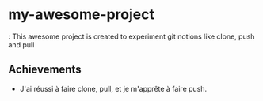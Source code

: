 # my-awesome-project
: This awesome project is created to experiment git notions like clone, push and pull

## Achievements

- J'ai réussi à faire clone, pull, et je m'apprête à faire push.